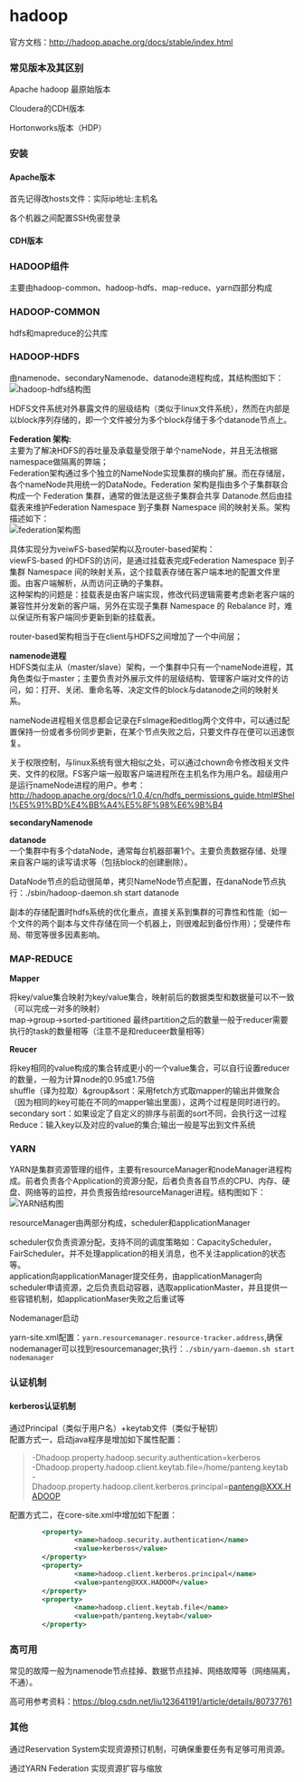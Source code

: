 hadoop
====
官方文档：http://hadoop.apache.org/docs/stable/index.html
### 常见版本及其区别
Apache hadoop 最原始版本

Cloudera的CDH版本

Hortonworks版本（HDP）

### 安装
#### Apache版本
首先记得改hosts文件：实际ip地址:主机名

各个机器之间配置SSH免密登录

#### CDH版本

### HADOOP组件
主要由hadoop-common、hadoop-hdfs、map-reduce、yarn四部分构成

### HADOOP-COMMON
hdfs和mapreduce的公共库

### HADOOP-HDFS
由namenode、secondaryNamenode、datanode进程构成，其结构图如下：<br>
![hadoop-hdfs结构图](/docs/bigData/images/1-1.jpg)

HDFS文件系统对外暴露文件的层级结构（类似于linux文件系统），然而在内部是以block序列存储的，即一个文件被分为多个block存储于多个datanode节点上。

**Federation 架构:**<br>
主要为了解决HDFS的吞吐量及承载量受限于单个nameNode，并且无法根据namespace做隔离的弊端；<br>
Federation架构通过多个独立的NameNode实现集群的横向扩展。而在存储层，各个nameNode共用统一的DataNode。Federation 架构是指由多个子集群联合构成一个 Federation 集群，通常的做法是这些子集群会共享 Datanode.然后由挂载表来维护Federation Namespace 到子集群 Namespace 间的映射关系。架构描述如下：<br>
![federation架构图](/docs/bigData/images/1-3.jpg)

具体实现分为veiwFS-based架构以及router-based架构：<br>
viewFS-based 的HDFS的访问，是通过挂载表完成Federation Namespace 到子集群 Namespace 间的映射关系，这个挂载表存储在客户端本地的配置文件里面。由客户端解析，从而访问正确的子集群。<br>
这种架构的问题是：挂载表是由客户端实现，修改代码逻辑需要考虑新老客户端的兼容性并分发新的客户端，另外在实现子集群 Namespace 的 Rebalance 时，难以保证所有客户端同步更新到新的挂载表。

router-based架构相当于在client与HDFS之间增加了一个中间层；

**namenode进程**<br>
HDFS类似主从（master/slave）架构，一个集群中只有一个nameNode进程，其角色类似于master；主要负责对外展示文件的层级结构、管理客户端对文件的访问，如：打开、关闭、重命名等、决定文件的block与datanode之间的映射关系。

nameNode进程相关信息都会记录在FsImage和editlog两个文件中，可以通过配置保持一份或者多份同步更新，在某个节点失败之后，只要文件存在便可以迅速恢复。

关于权限控制，与linux系统有很大相似之处，可以通过chown命令修改相关文件夹、文件的权限。FS客户端一般取客户端进程所在主机名作为用户名。超级用户是运行nameNode进程的用户。参考：http://hadoop.apache.org/docs/r1.0.4/cn/hdfs_permissions_guide.html#Shell%E5%91%BD%E4%BB%A4%E5%8F%98%E6%9B%B4

**secondaryNamenode**

**datanode**<br>
一个集群中有多个dataNode，通常每台机器部署1个。主要负责数据存储、处理来自客户端的读写请求等（包括block的创建删除）。

DataNode节点的启动很简单，拷贝NameNode节点配置，在danaNode节点执行：./sbin/hadoop-daemon.sh start datanode

副本的存储配置时hdfs系统的优化重点，直接关系到集群的可靠性和性能（如一个文件的两个副本与文件存储在同一个机器上，则很难起到备份作用）；受硬件布局、带宽等很多因素影响。

### MAP-REDUCE
**Mapper**

将key/value集合映射为key/value集合，映射前后的数据类型和数据量可以不一致（可以完成一对多的映射）<br>
map->group->sorted-partitioned 最终partition之后的数量一般于reducer需要执行的task的数量相等（注意不是和reduceer数量相等）

**Reucer**

将key相同的value构成的集合转成更小的一个value集合，可以自行设置reducer的数量，一般为计算node的0.95或1.75倍<br>
	shuffle（译为拉取）&group&sort：采用fetch方式取mapper的输出并做聚合（因为相同的key可能在不同的mapper输出里面），这两个过程是同时进行的。<br>
	secondary sort：如果设定了自定义的排序与前面的sort不同，会执行这一过程<br>
	Reduce：输入key以及对应的value的集合;输出一般是写出到文件系统

### YARN
YARN是集群资源管理的组件，主要有resourceManager和nodeManager进程构成。前者负责各个Application的资源分配，后者负责各自节点的CPU、内存、硬盘、网络等的监控，并负责报告给resourceManager进程。结构图如下：<br>
![YARN结构图](/docs/bigData/images/1-2.jpg)<br>

resourceManager由两部分构成，scheduler和applicationManager

scheduler仅负责资源分配，支持不同的调度策略如：CapacityScheduler，FairScheduler。并不处理application的相关消息，也不关注application的状态等。<br>
application向applicationManager提交任务，由applicationManager向scheduler申请资源，之后负责启动容器，选取applicationMaster，并且提供一些容错机制，如applicationMaser失败之后重试等

Nodemanager启动

yarn-site.xml配置：``` yarn.resourcemanager.resource-tracker.address ```,确保nodemanager可以找到resourcemanager;执行：``` ./sbin/yarn-daemon.sh start nodemanager ```

### 认证机制
#### kerberos认证机制
通过Principal（类似于用户名）+keytab文件（类似于秘钥）<br>
配置方式一，启动java程序是增加如下属性配置：
>-Dhadoop.property.hadoop.security.authentication=kerberos<br>
-Dhadoop.property.hadoop.client.keytab.file=/home/panteng.keytab<br>
-Dhadoop.property.hadoop.client.kerberos.principal=panteng@XXX.HADOOP

配置方式二，在core-site.xml中增加如下配置：<br>
```xml
  		<property>
    			<name>hadoop.security.authentication</name>
    			<value>kerberos</value>
  		</property>
  		<property>
    			<name>hadoop.client.kerberos.principal</name>
    			<value>panteng@XXX.HADOOP</value>
  		</property>
  		<property>
    			<name>hadoop.client.keytab.file</name>
    			<value>path/panteng.keytab</value>
  		</property>
```

### 高可用
常见的故障一般为namenode节点挂掉、数据节点挂掉、网络故障等（网络隔离，不通）。

高可用参考资料：https://blog.csdn.net/liu123641191/article/details/80737761

### 其他
通过Reservation System实现资源预订机制，可确保重要任务有足够可用资源。

通过YARN Federation 实现资源扩容与缩放
